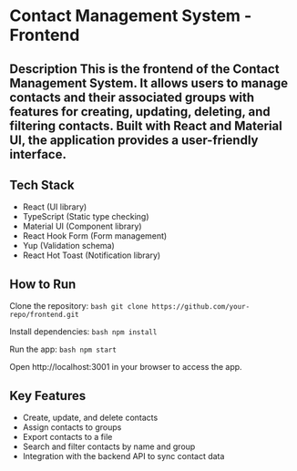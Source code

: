 # Contact Management System - Frontend

## Description This is the frontend of the Contact Management System. It allows users to manage contacts and their associated groups with features for creating, updating, deleting, and filtering contacts. Built with React and Material UI, the application provides a user-friendly interface.

## Tech Stack

* React (UI library)
* TypeScript (Static type checking)
* Material UI (Component library)
* React Hook Form (Form management)
* Yup (Validation schema)
* React Hot Toast (Notification library)

## How to Run

Clone the repository: ```bash git clone https://github.com/your-repo/frontend.git ```

Install dependencies: ```bash npm install ```

Run the app: ```bash npm start ```

Open http://localhost:3001 in your browser to access the app.

## Key Features

* Create, update, and delete contacts
* Assign contacts to groups
* Export contacts to a file
* Search and filter contacts by name and group
* Integration with the backend API to sync contact data